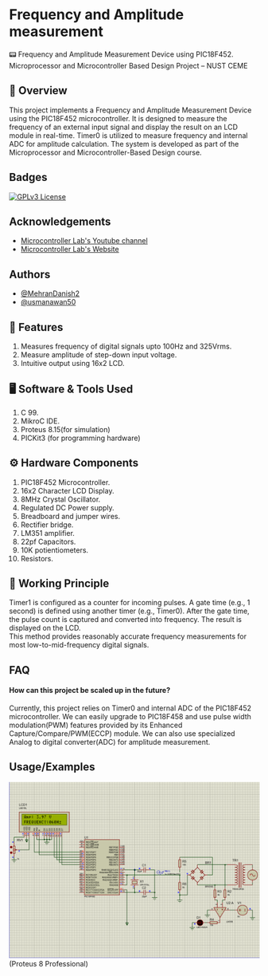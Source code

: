 # Frequency and Amplitude measurement 
📟 Frequency and Amplitude Measurement Device using PIC18F452.
Microprocessor and Microcontroller Based Design Project – NUST CEME

## 🔧 Overview
This project implements a Frequency and Amplitude Measurement Device using the PIC18F452 microcontroller. It is designed to measure the frequency of an external input signal and display the result on an LCD module in real-time. Timer0 is utilized to measure frequency and internal ADC for amplitude calculation. The system is developed as part of the Microprocessor and Microcontroller-Based Design course.

## Badges

[![GPLv3 License](https://img.shields.io/badge/License-GPL%20v3-yellow.svg)](https://opensource.org/licenses/)


## Acknowledgements

 - [Microcontroller Lab's Youtube channel](https://www.youtube.com/@Microcontrollerslab)
 - [Microcontroller Lab's Website](https://microcontrollerslab.com/)

## Authors
- [@MehranDanish2](https://github.com/MehranDanish2/MehranDanish2.git)
- [@usmanawan50](https://github.com/usmanawan50/usmanawan50.git)
  
## 📌 Features
1. Measures frequency of digital signals upto 100Hz and 325Vrms.<br>
2. Measure amplitude of step-down input voltage.<br>
3. Intuitive output using 16x2 LCD.

## 🖥 Software & Tools Used
1. C 99.<br>
2. MikroC IDE.<br>
3. Proteus 8.15(for simulation)
4. PICKit3 (for programming hardware)

## ⚙ Hardware Components
1. PIC18F452 Microcontroller.<br>
2. 16x2 Character LCD Display.<br>
3. 8MHz Crystal Oscillator.<br>
4. Regulated DC Power supply.<br>
5. Breadboard and jumper wires.<br>
6. Rectifier bridge.<br>
7. LM351 amplifier.<br>
8. 22pf Capacitors.<br>
9. 10K potientiometers.<br>
10. Resistors.

## 🧠 Working Principle
Timer1 is configured as a counter for incoming pulses. A gate time (e.g., 1 second) is defined using another timer (e.g., Timer0). After the gate time, the pulse count is captured and converted into frequency.
The result is displayed on the LCD.<br>
This method provides reasonably accurate frequency measurements for most low-to-mid-frequency digital signals.

## FAQ

#### How can this project be scaled up in the future?

Currently, this project relies on Timer0 and internal ADC of the PIC18F452 microcontroller. We can easily upgrade to PIC18F458 and use  pulse width modulation(PWM) features provided by its Enhanced Capture/Compare/PWM(ECCP) module. We can also use specialized Analog to digital converter(ADC) for amplitude measurement.

## Usage/Examples

![Demo GIF](extraz/output.gif)
<br>(Proteus 8 Professional)


